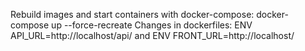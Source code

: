 Rebuild images and start containers with docker-compose:     docker-compose up --force-recreate
Changes in dockerfiles: 
    ENV API_URL=http://localhost/api/
    and
    ENV FRONT_URL=http://localhost/
